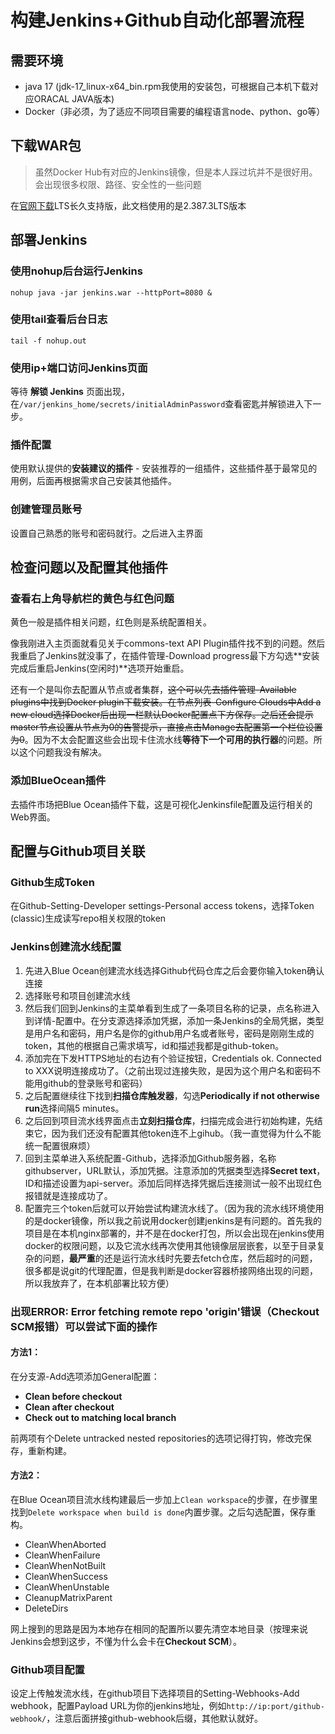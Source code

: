# 构建Jenkins+Github自动化部署流程

## 需要环境

- java 17 (jdk-17_linux-x64_bin.rpm我使用的安装包，可根据自己本机下载对应ORACAL JAVA版本)
- Docker（非必须，为了适应不同项目需要的编程语言node、python、go等）

## 下载WAR包

> 虽然Docker Hub有对应的Jenkins镜像，但是本人踩过坑并不是很好用。会出现很多权限、路径、安全性的一些问题

在[官网下载](https://www.jenkins.io/download/)LTS长久支持版，此文档使用的是2.387.3LTS版本

## 部署Jenkins

### 使用nohup后台运行Jenkins

```
nohup java -jar jenkins.war --httpPort=8080 &
```

### 使用tail查看后台日志

```
tail -f nohup.out
```

### 使用ip+端口访问Jenkins页面

等待 **解锁 Jenkins** 页面出现，在`/var/jenkins_home/secrets/initialAdminPassword`查看密匙并解锁进入下一步。

### 插件配置

使用默认提供的**安装建议的插件** - 安装推荐的一组插件，这些插件基于最常见的用例，后面再根据需求自己安装其他插件。

### 创建管理员账号

设置自己熟悉的账号和密码就行。之后进入主界面

## 检查问题以及配置其他插件

### 查看右上角导航栏的黄色与红色问题

黄色一般是插件相关问题，红色则是系统配置相关。

像我刚进入主页面就看见关于commons-text API Plugin插件找不到的问题。然后我重启了Jenkins就没事了，在插件管理-Download progress最下方勾选**安装完成后重启Jenkins(空闲时)**选项开始重启。

还有一个是叫你去配置从节点或者集群，~~这个可以先去插件管理-Available plugins中找到Docker plugin下载安装。在节点列表-Configure Clouds中Add a new cloud选择Docker后出现一栏默认Docker配置点下方保存。之后还会提示master节点设置从节点为0的告警提示，直接点击Manage去配置第一个栏位设置为0~~。因为不太会配置这些会出现卡住流水线**等待下一个可用的执行器**的问题。所以这个问题我没有解决。

### 添加BlueOcean插件

去插件市场把Blue Ocean插件下载，这是可视化Jenkinsfile配置及运行相关的Web界面。

## 配置与Github项目关联

### Github生成Token

在Github-Setting-Developer settings-Personal access tokens，选择Token (classic)生成读写repo相关权限的token

### Jenkins创建流水线配置

1. 先进入Blue Ocean创建流水线选择Github代码仓库之后会要你输入token确认连接
2. 选择账号和项目创建流水线
3. 然后我们回到Jenkins的主菜单看到生成了一条项目名称的记录，点名称进入到详情-配置中。在分支源选择添加凭据，添加一条Jenkins的全局凭据，类型是用户名和密码，用户名是你的github用户名或者账号，密码是刚刚生成的token，其他的根据自己需求填写，id和描述我都是github-token。
4. 添加完在下发HTTPS地址的右边有个验证按钮，Credentials ok. Connected to XXX说明连接成功了。（之前出现过连接失败，是因为这个用户名和密码不能用github的登录账号和密码）
5. 之后配置继续往下找到**扫描仓库触发器**，勾选**Periodically if not otherwise run**选择间隔5 minutes。
6. 之后回到项目流水线界面点击**立刻扫描仓库**，扫描完成会进行初始构建，先结束它，因为我们还没有配置其他token连不上gihub。（我一直觉得为什么不能统一配置很麻烦）
7. 回到主菜单进入系统配置-Github，选择添加Github服务器，名称githubserver，URL默认，添加凭据。注意添加的凭据类型选择**Secret text**，ID和描述设置为api-server。添加后同样选择凭据后连接测试一般不出现红色报错就是连接成功了。
8. 配置完三个token后就可以开始尝试构建流水线了。（因为我的流水线环境使用的是docker镜像，所以我之前说用docker创建jenkins是有问题的。首先我的项目是在本机nginx部署的，并不是在docker打包，所以会出现在jenkins使用docker的权限问题，以及它流水线再次使用其他镜像层层嵌套，以至于目录复杂的问题，**最严重**的还是运行流水线时先要去fetch仓库，然后超时的问题，很多都是说git的代理配置，但是我判断是docker容器桥接网络出现的问题，所以我放弃了，在本机部署比较方便）

### 出现ERROR: Error fetching remote repo 'origin'错误（**Checkout SCM**报错）可以尝试下面的操作

#### 方法1：

在分支源-Add选项添加General配置：

- **Clean before checkout**
- **Clean after checkout**
- **Check out to matching local branch**

前两项有个Delete untracked nested repositories的选项记得打钩，修改完保存，重新构建。

#### 方法2：

在Blue Ocean项目流水线构建最后一步加上`Clean workspace`的步骤，在步骤里找到`Delete workspace when build is done`内置步骤。之后勾选配置，保存重构。

- CleanWhenAborted
- CleanWhenFailure
- CleanWhenNotBuilt
- CleanWhenSuccess
- CleanWhenUnstable
- CleanupMatrixParent
- DeleteDirs

网上搜到的思路是因为本地存在相同的配置所以要先清空本地目录（按理来说Jenkins会想到这步，不懂为什么会卡在**Checkout SCM**）。

### Github项目配置

设定上传触发流水线，在github项目下选择项目的Setting-Webhooks-Add webhook，配置Payload URL为你的jenkins地址，例如`http://ip:port/github-webhook/`，注意后面拼接github-webhook后缀，其他默认就好。